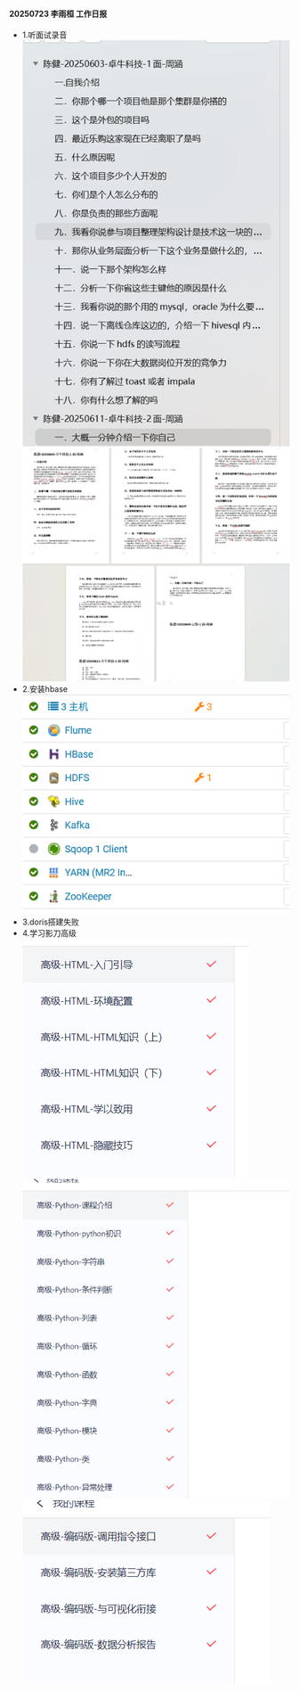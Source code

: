 #### 20250723 李雨桓 工作日报
* 1.听面试录音![img.png](img.png)![img_1.png](img_1.png)
* 2.安装hbase ![img_2.png](img_2.png)
* 3.doris搭建失败
* 4.学习影刀高级![img_3.png](img_3.png)![img_4.png](img_4.png)![img_5.png](img_5.png)